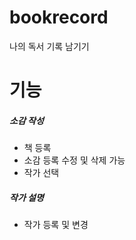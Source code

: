 # bookrecord
나의 독서 기록 남기기


# 기능
##### 소감 작성
+ 책 등록
+ 소감 등록
수정 및 삭제 가능
+ 작가 선택 
##### 작가 설명
+ 작가 등록 및 변경 
